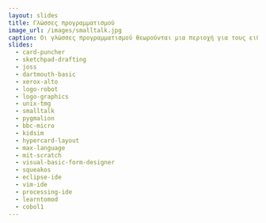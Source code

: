 ```yaml
---
layout: slides
title: Γλώσσες προγραμματισμού 
image_url: /images/smalltalk.jpg
caption: Οι γλώσσες προγραμματισμού θεωρούνται μια περιοχή για τους ειδικούς και τους κατασκευαστές των συστημάτων, αλλά στην πράξη ο προγραμματιστής είναι απλά ένας ακόμη χρήστης, με περισσότερες γνώσεις, δεξιότητες, και δυνατότητες.
slides:
  - card-puncher
  - sketchpad-drafting
  - joss
  - dartmouth-basic 
  - xerox-alto
  - logo-robot
  - logo-graphics
  - unix-tmg
  - smalltalk
  - pygmalion
  - bbc-micro
  - kidsim
  - hypercard-layout
  - max-language
  - mit-scratch
  - visual-basic-form-designer
  - squeakos
  - eclipse-ide
  - vim-ide
  - processing-ide 
  - learntomod
  - cobol1
---
```

